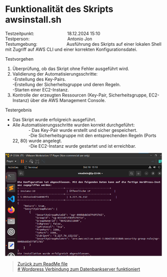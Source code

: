 # Funktionalität des Skripts awsinstall.sh
Testzeitpunkt:&nbsp;&nbsp;&nbsp;&nbsp;&nbsp;&nbsp;&nbsp;&nbsp;&nbsp;&nbsp;&nbsp;&nbsp;&nbsp;&nbsp;&nbsp;&nbsp;&nbsp;&nbsp;&nbsp;&nbsp;&nbsp;&nbsp;&nbsp;&nbsp;&nbsp;&nbsp;&nbsp;18.12.2024 15:10  
Testperson:&nbsp;&nbsp;&nbsp;&nbsp;&nbsp;&nbsp;&nbsp;&nbsp;&nbsp;&nbsp;&nbsp;&nbsp;&nbsp;&nbsp;&nbsp;&nbsp;&nbsp;&nbsp;&nbsp;&nbsp;&nbsp;&nbsp;&nbsp;&nbsp;&nbsp;&nbsp;&nbsp;&nbsp;&nbsp;&nbsp; Antonio Jon  
Testumgebung: &nbsp;&nbsp;&nbsp;&nbsp;&nbsp;&nbsp;&nbsp;&nbsp;&nbsp;&nbsp;&nbsp;&nbsp;&nbsp;&nbsp;&nbsp;&nbsp;&nbsp;&nbsp;&nbsp;&nbsp;&nbsp;&nbsp;&nbsp;Ausführung des Skripts auf einer lokalen Shell mit Zugriff auf AWS CLI und einer korrekten Konfigurationsdatei.  

Testvorgehen  
1. Überprüfung, ob das Skript ohne Fehler ausgeführt wird.  
2. Validierung der Automatisierungsschritte:  
-Erstellung des Key-Pairs.  
-Erstellung der Sicherheitsgruppe und deren Regeln.  
-Starten einer EC2-Instanz.  
3. Kontrolle der erzeugten Ressourcen (Key-Pair, Sicherheitsgruppe, EC2-Instanz) über die AWS Management Console.  

Testergebnis  
- Das Skript wurde erfolgreich ausgeführt.  
- Alle Automatisierungsschritte wurden korrekt durchgeführt:  
&nbsp;&nbsp;&nbsp;&nbsp;&nbsp;&nbsp;&nbsp;&nbsp;&nbsp;&nbsp;&nbsp;&nbsp;&nbsp;- Das Key-Pair wurde erstellt und sicher gespeichert.  
&nbsp;&nbsp;&nbsp;&nbsp;&nbsp;&nbsp;&nbsp;&nbsp;&nbsp;&nbsp;&nbsp;&nbsp;&nbsp;-Die Sicherheitsgruppe mit den entsprechenden Regeln (Ports 22, 80) wurde angelegt.  
&nbsp;&nbsp;&nbsp;&nbsp;&nbsp;&nbsp;&nbsp;&nbsp;&nbsp;&nbsp;&nbsp;&nbsp;&nbsp;-Die EC2-Instanz wurde gestartet und ist erreichbar.


![image](Images/testfall3.png)

> [Zurück zum ReadMe file](README.md)  
> [# Wordpress Verbindung zum Datenbankserver funktioniert](Testfall2.md)
